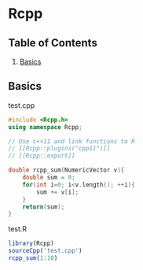 # Rcpp

## Table of Contents
1. [Basics](#basics)

## Basics
test.cpp
```cpp
#include <Rcpp.h>
using namespace Rcpp;

// Use c++11 and link functions to R
// [[Rcpp::plugins("cpp11")]]
// [[Rcpp::export]]

double rcpp_sum(NumericVector v){
    double sum = 0;
    for(int i=0; i<v.length(); ++i){
        sum += v[i];
    }
    return(sum);
}
```
test.R
```r
library(Rcpp)
sourceCpp('test.cpp')
rcpp_sum(1:10)
```
